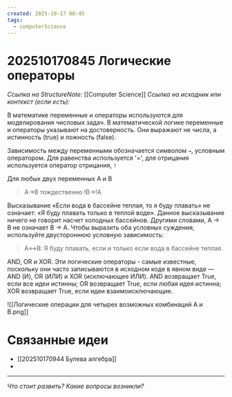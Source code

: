 ```yaml
---
created: 2025-10-17 08:45
tags:
  - computerScience
---
```

# 202510170845 Логические операторы

*Ссылка на StructureNote:* [[Computer Science]]
*Ссылка на исходник или контекст (если есть):* 

В математике переменные и операторы используются для моделирования числовых задач. В математической логике переменные и операторы указывают на достоверность. Они выражают не числа, а истинность (true) и ложность (false).

Зависимость между переменными обозначается символом `→`, условным оператором. Для равенства используется '=', для отрицания используется оператор отрицания,  `!`

Для любых двух переменных A и B 

> A→B тождественно !B→!A

Высказывание «Если вода в бассейне теплая, то я буду плавать» не означает: «Я буду плавать только в теплой воде». Данное высказывание ничего не говорит насчет холодных бассейнов. Другими словами, A → B не означает B → A. Чтобы выразить оба условных суждения, используйте двустороннюю условную зависимость:

> A↔B: Я буду плавать, если и только если вода в бассейне теплая.

AND, OR и XOR. Эти логические операторы - самые известные, поскольку они часто записываются в исходном коде в явном виде — AND (И), OR (ИЛИ) и XOR (исключающее ИЛИ). AND возвращает True, если все идеи истинны; OR возвращает True, если любая идея истинна; XOR возвращает True, если идеи взаимоисключающие.

![[Логические операции для четырех возможных комбинаций A и B.png]]

# Связанные идеи

- [[202510170944 Булева алгебра]] 
- 
---

*Что стоит развить? Какие вопросы возникли?*
